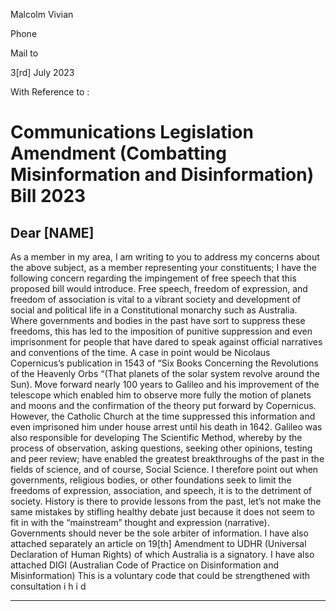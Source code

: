 Malcolm Vivian

Phone

Mail to

3[rd] July 2023

With Reference to :
# Communications Legislation Amendment (Combatting Misinformation and Disinformation) Bill 2023
## Dear [NAME]
 As a member in my area, I am writing to you to address my concerns about the above subject, as a member representing your constituents; I have the following concern regarding the impingement of free speech that this proposed bill would introduce. Free speech, freedom of expression, and freedom of association is vital to a vibrant society and development of social and political life in a Constitutional monarchy such as Australia. Where governments and bodies in the past have sort to suppress these freedoms, this has led to the imposition of punitive suppression and even imprisonment for people that have dared to speak against official narratives and conventions of the time. A case in point would be Nicolaus Copernicus’s publication in 1543 of “Six Books Concerning the Revolutions of the Heavenly Orbs “(That planets of the solar system revolve around the Sun). Move forward nearly 100 years to Galileo and his improvement of the telescope which enabled him to observe more fully the motion of planets and moons and the confirmation of the theory put forward by Copernicus. However, the Catholic Church at the time suppressed this information and even imprisoned him under house arrest until his death in 1642. Galileo was also responsible for developing The Scientific Method, whereby by the process of observation, asking questions, seeking other opinions, testing and peer review; have enabled the greatest breakthroughs of the past in the fields of science, and of course, Social Science. I therefore point out when governments, religious bodies, or other foundations seek to limit the freedoms of expression, association, and speech, it is to the detriment of society. History is there to provide lessons from the past, let’s not make the same mistakes by stifling healthy debate just because it does not seem to fit in with the “mainstream” thought and expression (narrative). Governments should never be the sole arbiter of information. I have also attached separately an article on 19[th] Amendment to UDHR (Universal Declaration of Human Rights) of which Australia is a signatory. I have also attached DIGI (Australian Code of Practice on Disinformation and Misinformation) This is a voluntary code that could be strengthened with consultation i h i d


-----

